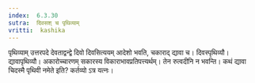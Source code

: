 ```yaml
---
index:  6.3.30
sutra:  दिवसश् च पृथिव्याम्
vritti:  kashika 
---
```


पृथिव्याम् उत्तरपदे देवताद्वन्द्वे दिवो दिवसित्ययम् आदेशो भवति, चकाराद् द्यावा च। दिवस्पृथिव्यौ। द्यावापृथिव्यौ। अकारोच्चारणम् सकारस्य विकाराभावप्रतिपत्त्यर्थम्। तेन रुत्वदीनि न भवन्ति। कथं द्यावा चिदस्मै पृथिवी नमेते इति? कर्तव्यो ऽत्र यत्नः।

